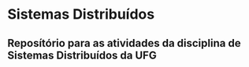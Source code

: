 # Sistemas Distribuídos

## Reposítório para as atividades da disciplina de Sistemas Distribuídos da UFG
